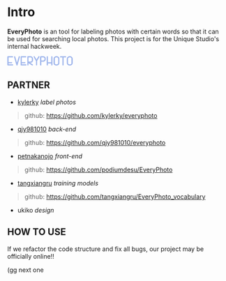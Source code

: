 # Intro


__EveryPhoto__ is an tool for labeling photos with certain words so that it can be used for searching local photos. This project is for the Unique Studio's internal hackweek.

<img src="./src/imgs/everyphoto.png" width= 150px>

## PARTNER
* [kylerky](https://github.com/kylerky) _label photos_
> github: https://github.com/kylerky/everyphoto

* [qjy981010](https://github.com/qjy981010) _back-end_
> github: https://github.com/qjy981010/everyphoto

* [petnakanojo](https://github.com/podiumdesu) _front-end_
> github: https://github.com/podiumdesu/EveryPhoto

* [tangxiangru](https://github.com/tangxiangru)  _training models_
> github: https://github.com/tangxiangru/EveryPhoto_vocabulary

* ukiko   _design_

## HOW TO USE
If we refactor the code structure and fix all bugs, our project may be officially online!!

(gg next one

